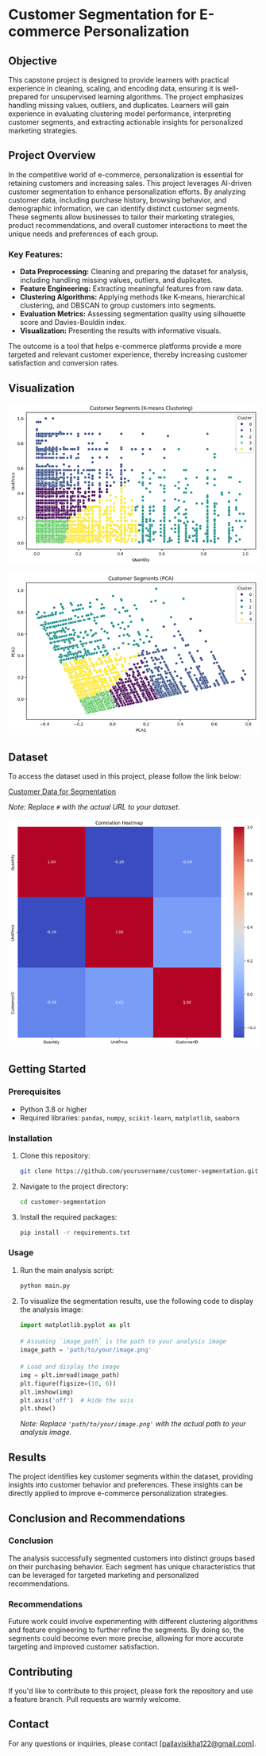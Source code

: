 # Customer Segmentation for E-commerce Personalization

## Objective

This capstone project is designed to provide learners with practical experience in cleaning, scaling, and encoding data, ensuring it is well-prepared for unsupervised learning algorithms. The project emphasizes handling missing values, outliers, and duplicates. Learners will gain experience in evaluating clustering model performance, interpreting customer segments, and extracting actionable insights for personalized marketing strategies.

## Project Overview

In the competitive world of e-commerce, personalization is essential for retaining customers and increasing sales. This project leverages AI-driven customer segmentation to enhance personalization efforts. By analyzing customer data, including purchase history, browsing behavior, and demographic information, we can identify distinct customer segments. These segments allow businesses to tailor their marketing strategies, product recommendations, and overall customer interactions to meet the unique needs and preferences of each group.

### Key Features:
- **Data Preprocessing:** Cleaning and preparing the dataset for analysis, including handling missing values, outliers, and duplicates.
- **Feature Engineering:** Extracting meaningful features from raw data.
- **Clustering Algorithms:** Applying methods like K-means, hierarchical clustering, and DBSCAN to group customers into segments.
- **Evaluation Metrics:** Assessing segmentation quality using silhouette score and Davies-Bouldin index.
- **Visualization:** Presenting the results with informative visuals.

The outcome is a tool that helps e-commerce platforms provide a more targeted and relevant customer experience, thereby increasing customer satisfaction and conversion rates.

## Visualization

![Dashboard Screenst](K-meansClustering.png)

![Dashboard Screenshot](customerSegmentPCA.png)


## Dataset

To access the dataset used in this project, please follow the link below:

[Customer Data for Segmentation](https://drive.google.com/file/d/1ylshB03y9-tTsGkxi00c5j5E5P-Vbgdr/view?usp=sharing)

*Note: Replace `#` with the actual URL to your dataset.*

![Dashboard Screenshot](heatMap.png)

## Getting Started

### Prerequisites
- Python 3.8 or higher
- Required libraries: `pandas`, `numpy`, `scikit-learn`, `matplotlib`, `seaborn`

### Installation

1. Clone this repository:
    ```bash
    git clone https://github.com/yourusername/customer-segmentation.git
    ```
2. Navigate to the project directory:
    ```bash
    cd customer-segmentation
    ```
3. Install the required packages:
    ```bash
    pip install -r requirements.txt
    ```

### Usage

1. Run the main analysis script:
    ```bash
    python main.py
    ```

2. To visualize the segmentation results, use the following code to display the analysis image:

    ```python
    import matplotlib.pyplot as plt

    # Assuming `image_path` is the path to your analysis image
    image_path = 'path/to/your/image.png'

    # Load and display the image
    img = plt.imread(image_path)
    plt.figure(figsize=(10, 6))
    plt.imshow(img)
    plt.axis('off')  # Hide the axis
    plt.show()
    ```

    *Note: Replace `'path/to/your/image.png'` with the actual path to your analysis image.*

## Results

The project identifies key customer segments within the dataset, providing insights into customer behavior and preferences. These insights can be directly applied to improve e-commerce personalization strategies.

## Conclusion and Recommendations

### Conclusion

The analysis successfully segmented customers into distinct groups based on their purchasing behavior. Each segment has unique characteristics that can be leveraged for targeted marketing and personalized recommendations.

### Recommendations

Future work could involve experimenting with different clustering algorithms and feature engineering to further refine the segments. By doing so, the segments could become even more precise, allowing for more accurate targeting and improved customer satisfaction.

## Contributing

If you'd like to contribute to this project, please fork the repository and use a feature branch. Pull requests are warmly welcome.


## Contact

For any questions or inquiries, please contact [pallavisikha122@gmail.com].
